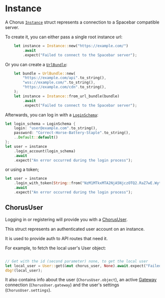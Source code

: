# Instance

A Chorus [`Instance`](https://docs.rs/chorus/latest/chorus/instance/struct.Instance.html) struct represents a connection to a Spacebar compatible server.

To create it, you can either pass a single root instance url:

```rs
    let instance = Instance::new("https://example.com/")
        .await
        .expect("Failed to connect to the Spacebar server");
```

Or you can create a [`UrlBundle`](https://docs.rs/chorus/latest/chorus/struct.UrlBundle.html):

```rs
    let bundle = UrlBundle::new(
        "https://example.com/api".to_string(),
        "wss://example.com/".to_string(),
        "https://example.com/cdn".to_string(),
    );
    let instance = Instance::from_url_bundle(bundle)
        .await
        .expect("Failed to connect to the Spacebar server");
```

Afterwards, you can log in with a [`LoginSchema`](https://docs.rs/chorus/latest/chorus/types/struct.LoginSchema.html#):

```rs
let login_schema = LoginSchema {
    login: "user@example.com".to_string(),
    password: "Correct-Horse-Battery-Staple".to_string(),
    ..Default::default()
};
let user = instance
    .login_account(login_schema)
    .await
    .expect("An error occurred during the login process");
```

or using a token;

```rs
let user = instance
    .login_with_token(String::from("NzM1MTkxMTA2NjA5NjczOTQ2.RaZ7wE.Wytex9ukfbd7l68PQTGBEscXO4z"))
    .await
    .expect("An error occurred during the login process");
```

## ChorusUser

Logging in or registering will provide you with a [ChorusUser](https://docs.rs/chorus/latest/chorus/instance/struct.ChorusUser.html).

This struct represents an authenticated user account on an instance.

It is used to provide auth to API routes that need it.

For example, to fetch the local user's User object:

```rs

// Get with the id (second parameter) none, to get the local user
let local_user = User::get(&mut chorus_user, None).await.expect("Failed to get local user");
dbg!(local_user);

```

It also contains info about the user (`ChorusUser.object`), an active [Gateway](../gateway) connection (`ChorusUser.gateway`) and the user's settings (`ChorusUser.settings`).
